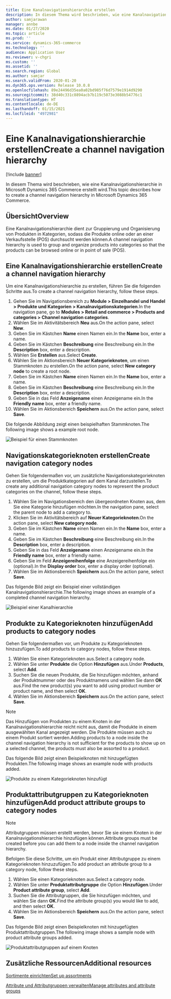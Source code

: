 ```yaml
---
title: Eine Kanalnavigationshierarchie erstellen
description: In diesem Thema wird beschrieben, wie eine Kanalnavigationshierarchie in Microsoft Dynamics 365 Commerce erstellt wird.
author: samjarawan
manager: annbe
ms.date: 01/27/2020
ms.topic: article
ms.prod: ''
ms.service: dynamics-365-commerce
ms.technology: ''
audience: Application User
ms.reviewer: v-chgri
ms.custom: ''
ms.assetid: ''
ms.search.region: Global
ms.author: samjar
ms.search.validFrom: 2020-01-20
ms.dyn365.ops.version: Release 10.0.8
ms.openlocfilehash: 89e24496d35ea0a02bd985f76d7579e1914d9290
ms.sourcegitcommit: 38d40c331c8894acb7b119c5073e3088b54776c1
ms.translationtype: HT
ms.contentlocale: de-DE
ms.lasthandoff: 01/15/2021
ms.locfileid: "4972981"
---
```

# <a name="create-a-channel-navigation-hierarchy"></a><span data-ttu-id="6084b-103">Eine Kanalnavigationshierarchie erstellen</span><span class="sxs-lookup"><span data-stu-id="6084b-103">Create a channel navigation hierarchy</span></span>


[!include [banner](includes/banner.md)]

<span data-ttu-id="6084b-104">In diesem Thema wird beschrieben, wie eine Kanalnavigationshierarchie in Microsoft Dynamics 365 Commerce erstellt wird.</span><span class="sxs-lookup"><span data-stu-id="6084b-104">This topic describes how to create a channel navigation hierarchy in Microsoft Dynamics 365 Commerce.</span></span>

## <a name="overview"></a><span data-ttu-id="6084b-105">Übersicht</span><span class="sxs-lookup"><span data-stu-id="6084b-105">Overview</span></span>

<span data-ttu-id="6084b-106">Eine Kanalnavigationshierarchie dient zur Gruppierung und Organisierung von Produkten in Kategorien, sodass die Produkte online oder an einer Verkaufsstelle (POS) durchsucht werden können.</span><span class="sxs-lookup"><span data-stu-id="6084b-106">A channel navigation hierarchy is used to group and organize products into categories so that the products can be browsed online or in point of sale (POS).</span></span>

## <a name="create-a-channel-navigation-hierarchy"></a><span data-ttu-id="6084b-107">Eine Kanalnavigationshierarchie erstellen</span><span class="sxs-lookup"><span data-stu-id="6084b-107">Create a channel navigation hierarchy</span></span>

<span data-ttu-id="6084b-108">Um eine Kanalnavigationshierarchie zu erstellen, führen Sie die folgenden Schritte aus.</span><span class="sxs-lookup"><span data-stu-id="6084b-108">To create a channel navigation hierarchy, follow these steps.</span></span>

1. <span data-ttu-id="6084b-109">Gehen Sie im Navigationsbereich zu **Module \> Einzelhandel und Handel \> Produkte und Kategorien \> Kanalnavigationskategorien**.</span><span class="sxs-lookup"><span data-stu-id="6084b-109">In the navigation pane, go to **Modules \> Retail and commerce \> Products and categories \> Channel navigation categories**.</span></span>
1. <span data-ttu-id="6084b-110">Wählen Sie im Aktivitätsbereich **Neu** aus.</span><span class="sxs-lookup"><span data-stu-id="6084b-110">On the action pane, select **New**.</span></span>
1. <span data-ttu-id="6084b-111">Geben Sie im Kästchen **Name** einen Namen ein.</span><span class="sxs-lookup"><span data-stu-id="6084b-111">In the **Name** box, enter a name.</span></span>
1. <span data-ttu-id="6084b-112">Geben Sie im Kästchen **Beschreibung** eine Beschreibung ein.</span><span class="sxs-lookup"><span data-stu-id="6084b-112">In the **Description** box, enter a description.</span></span>
1. <span data-ttu-id="6084b-113">Wählen Sie **Erstellen** aus.</span><span class="sxs-lookup"><span data-stu-id="6084b-113">Select **Create**.</span></span>
1. <span data-ttu-id="6084b-114">Wählen Sie im Aktionsbereich **Neuer Kategorieknoten**, um einen Stammknoten zu erstellen.</span><span class="sxs-lookup"><span data-stu-id="6084b-114">On the action pane, select **New category node** to create a root node.</span></span>
1. <span data-ttu-id="6084b-115">Geben Sie im Kästchen **Name** einen Namen ein.</span><span class="sxs-lookup"><span data-stu-id="6084b-115">In the **Name** box, enter a name.</span></span>
1. <span data-ttu-id="6084b-116">Geben Sie im Kästchen **Beschreibung** eine Beschreibung ein.</span><span class="sxs-lookup"><span data-stu-id="6084b-116">In the **Description** box, enter a description.</span></span>
1. <span data-ttu-id="6084b-117">Geben Sie in das Feld **Anzeigename** einen Anzeigename ein.</span><span class="sxs-lookup"><span data-stu-id="6084b-117">In the **Friendly name** box, enter a friendly name.</span></span>
1. <span data-ttu-id="6084b-118">Wählen Sie im Aktionsbereich **Speichern** aus.</span><span class="sxs-lookup"><span data-stu-id="6084b-118">On the action pane, select **Save**.</span></span>

<span data-ttu-id="6084b-119">Die folgende Abbildung zeigt einen beispielhaften Stammknoten.</span><span class="sxs-lookup"><span data-stu-id="6084b-119">The following image shows a example root node.</span></span>

![Beispiel für einen Stammknoten](media/create-channel-hierarchy-1.png)

## <a name="create-navigation-category-nodes"></a><span data-ttu-id="6084b-121">Navigationskategorieknoten erstellen</span><span class="sxs-lookup"><span data-stu-id="6084b-121">Create navigation category nodes</span></span>

<span data-ttu-id="6084b-122">Gehen Sie folgendermaßen vor, um zusätzliche Navigationskategorieknoten zu erstellen, um die Produktkategorien auf dem Kanal darzustellen.</span><span class="sxs-lookup"><span data-stu-id="6084b-122">To create any additional navigation category nodes to represent the product categories on the channel, follow these steps.</span></span>

1. <span data-ttu-id="6084b-123">Wählen Sie im Navigationsbereich den übergeordneten Knoten aus, dem Sie eine Kategorie hinzufügen möchten.</span><span class="sxs-lookup"><span data-stu-id="6084b-123">In the navigation pane, select the parent node to add a category to.</span></span>
1. <span data-ttu-id="6084b-124">Klicken Sie im Aktivitätsbereich auf **Neuer Kategorieknoten**.</span><span class="sxs-lookup"><span data-stu-id="6084b-124">On the action pane, select **New category node**.</span></span>
1. <span data-ttu-id="6084b-125">Geben Sie im Kästchen **Name** einen Namen ein.</span><span class="sxs-lookup"><span data-stu-id="6084b-125">In the **Name** box, enter a name.</span></span>
1. <span data-ttu-id="6084b-126">Geben Sie im Kästchen **Beschreibung** eine Beschreibung ein.</span><span class="sxs-lookup"><span data-stu-id="6084b-126">In the **Description** box, enter a description.</span></span>
1. <span data-ttu-id="6084b-127">Geben Sie in das Feld **Anzeigename** einen Anzeigename ein.</span><span class="sxs-lookup"><span data-stu-id="6084b-127">In the **Friendly name** box, enter a friendly name.</span></span>
1. <span data-ttu-id="6084b-128">Geben Sie im Feld **Anzeigereihenfolge** eine Anzeigereihenfolge ein (optional).</span><span class="sxs-lookup"><span data-stu-id="6084b-128">In the **Display order** box, enter a display order (optional).</span></span>
1. <span data-ttu-id="6084b-129">Wählen Sie im Aktionsbereich **Speichern** aus.</span><span class="sxs-lookup"><span data-stu-id="6084b-129">On the action pane, select **Save**.</span></span>

<span data-ttu-id="6084b-130">Das folgende Bild zeigt ein Beispiel einer vollständigen Kanalnavigationshierarchie.</span><span class="sxs-lookup"><span data-stu-id="6084b-130">The following image shows an example of a completed channel navigation hierarchy.</span></span>

![Beispiel einer Kanalhierarchie](media/create-channel-hierarchy-2.png)

## <a name="add-products-to-category-nodes"></a><span data-ttu-id="6084b-132">Produkte zu Kategorieknoten hinzufügen</span><span class="sxs-lookup"><span data-stu-id="6084b-132">Add products to category nodes</span></span>

<span data-ttu-id="6084b-133">Gehen Sie folgendermaßen vor, um Produkte zu Kategorieknoten hinzuzufügen.</span><span class="sxs-lookup"><span data-stu-id="6084b-133">To add products to category nodes, follow these steps.</span></span>

1. <span data-ttu-id="6084b-134">Wählen Sie einen Kategorieknoten aus.</span><span class="sxs-lookup"><span data-stu-id="6084b-134">Select a category node.</span></span>
1. <span data-ttu-id="6084b-135">Wählen Sie unter **Produkte** die Option **Hinzufügen** aus.</span><span class="sxs-lookup"><span data-stu-id="6084b-135">Under **Products**, select **Add**.</span></span>
1. <span data-ttu-id="6084b-136">Suchen Sie die neuen Produkte, die Sie hinzufügen möchten, anhand der Produktnummer oder des Produktnamens und wählen Sie dann **OK** aus.</span><span class="sxs-lookup"><span data-stu-id="6084b-136">Find the new product(s) you want to add using product number or product name, and then select **OK**.</span></span>
1. <span data-ttu-id="6084b-137">Wählen Sie im Aktionsbereich **Speichern** aus.</span><span class="sxs-lookup"><span data-stu-id="6084b-137">On the action pane, select **Save**.</span></span>

> [!NOTE]
> <span data-ttu-id="6084b-138">Das Hinzufügen von Produkten zu einem Knoten in der Kanalnavigationshierarchie reicht nicht aus, damit die Produkte in einem ausgewählten Kanal angezeigt werden. Die Produkte müssen auch zu einem Produkt sortiert werden.</span><span class="sxs-lookup"><span data-stu-id="6084b-138">Adding products to a node inside the channel navigation hierarchy is not sufficient for the products to show up on a selected channel, the products must also be assorted to a product.</span></span>

<span data-ttu-id="6084b-139">Das folgende Bild zeigt einen Beispielknoten mit hinzugefügten Produkten.</span><span class="sxs-lookup"><span data-stu-id="6084b-139">The following image shows an example node with products added.</span></span>

![Produkte zu einem Kategorieknoten hinzufügt](media/create-channel-hierarchy-3.png)

## <a name="add-product-attribute-groups-to-category-nodes"></a><span data-ttu-id="6084b-141">Produktattributgruppen zu Kategorieknoten hinzufügen</span><span class="sxs-lookup"><span data-stu-id="6084b-141">Add product attribute groups to category nodes</span></span>

> [!NOTE]
> <span data-ttu-id="6084b-142">Attributgruppen müssen erstellt werden, bevor Sie sie einem Knoten in der Kanalnavigationshierarchie hinzufügen können.</span><span class="sxs-lookup"><span data-stu-id="6084b-142">Attribute groups must be created before you can add them to a node inside the channel navigation hierarchy.</span></span>

<span data-ttu-id="6084b-143">Befolgen Sie diese Schritte, um ein Produkt einer Attributgruppe zu einem Kategorieknoten hinzuzufügen.</span><span class="sxs-lookup"><span data-stu-id="6084b-143">To add product an attribute group to a category node, follow these steps.</span></span>

1. <span data-ttu-id="6084b-144">Wählen Sie einen Kategorieknoten aus.</span><span class="sxs-lookup"><span data-stu-id="6084b-144">Select a category node.</span></span>
1. <span data-ttu-id="6084b-145">Wählen Sie unter **Produktattributgruppe** die Option **Hinzufügen**.</span><span class="sxs-lookup"><span data-stu-id="6084b-145">Under **Product attribute group**, select **Add**.</span></span>
1. <span data-ttu-id="6084b-146">Suchen Sie die Attributgruppen, die Sie hinzufügen möchten, und wählen Sie dann **OK**.</span><span class="sxs-lookup"><span data-stu-id="6084b-146">Find the attribute group(s) you would like to add, and then select **OK**.</span></span>
1. <span data-ttu-id="6084b-147">Wählen Sie im Aktionsbereich **Speichern** aus.</span><span class="sxs-lookup"><span data-stu-id="6084b-147">On the action pane, select **Save**.</span></span>

<span data-ttu-id="6084b-148">Das folgende Bild zeigt einen Beispielknoten mit hinzugefügten Produktattributgruppen.</span><span class="sxs-lookup"><span data-stu-id="6084b-148">The following image shows a sample node with product attribute groups added.</span></span>

![Produktattributgruppen auf einem Knoten](media/create-channel-hierarchy-4.png)

## <a name="additional-resources"></a><span data-ttu-id="6084b-150">Zusätzliche Ressourcen</span><span class="sxs-lookup"><span data-stu-id="6084b-150">Additional resources</span></span>

[<span data-ttu-id="6084b-151">Sortimente einrichten</span><span class="sxs-lookup"><span data-stu-id="6084b-151">Set up assortments</span></span>](set-up-assortments.md)

[<span data-ttu-id="6084b-152">Attribute und Attributgruppen verwalten</span><span class="sxs-lookup"><span data-stu-id="6084b-152">Manage attributes and attribute groups</span></span>](attribute-attributegroups-lifecycle.md)
